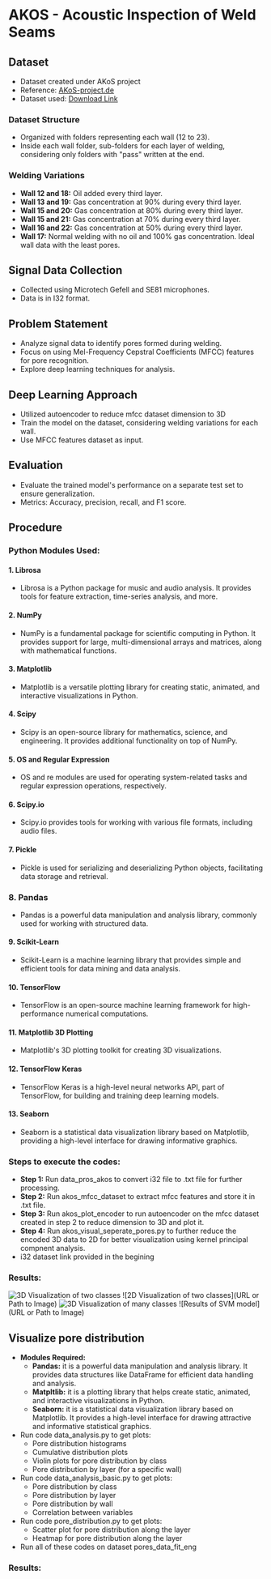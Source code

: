 # AKOS - Acoustic Inspection of Weld Seams

## Dataset
- Dataset created under AKoS project
- Reference: [AKoS-project.de](https://www.akos-projekt.de/index.php/beitraege)
- Dataset used: [Download Link](https://nx21454.your-storageshare.de/s/C5SF9GKQpzHRXfT/authenticate/showShare)

### Dataset Structure
- Organized with folders representing each wall (12 to 23).
- Inside each wall folder, sub-folders for each layer of welding, considering only folders with "pass" written at the end.

### Welding Variations
- **Wall 12 and 18:** Oil added every third layer.
- **Wall 13 and 19:** Gas concentration at 90% during every third layer.
- **Wall 15 and 20:** Gas concentration at 80% during every third layer.
- **Wall 15 and 21:** Gas concentration at 70% during every third layer.
- **Wall 16 and 22:** Gas concentration at 50% during every third layer.
- **Wall 17:** Normal welding with no oil and 100% gas concentration. Ideal wall data with the least pores.

## Signal Data Collection
- Collected using Microtech Gefell and SE81 microphones.
- Data is in I32 format.

## Problem Statement
- Analyze signal data to identify pores formed during welding.
- Focus on using Mel-Frequency Cepstral Coefficients (MFCC) features for pore recognition.
- Explore deep learning techniques for analysis.

## Deep Learning Approach
- Utilized autoencoder to reduce mfcc dataset dimension to 3D 
- Train the model on the dataset, considering welding variations for each wall.
- Use MFCC features dataset as input.

## Evaluation
- Evaluate the trained model's performance on a separate test set to ensure generalization.
- Metrics: Accuracy, precision, recall, and F1 score.

## Procedure
### Python Modules Used:
#### 1. Librosa
- Librosa is a Python package for music and audio analysis. It provides tools for feature extraction, time-series analysis, and more.

#### 2. NumPy
- NumPy is a fundamental package for scientific computing in Python. It provides support for large, multi-dimensional arrays and matrices, along with mathematical functions.

#### 3. Matplotlib
- Matplotlib is a versatile plotting library for creating static, animated, and interactive visualizations in Python.

#### 4. Scipy
- Scipy is an open-source library for mathematics, science, and engineering. It provides additional functionality on top of NumPy.

#### 5. OS and Regular Expression
- OS and re modules are used for operating system-related tasks and regular expression operations, respectively.

#### 6. Scipy.io
- Scipy.io provides tools for working with various file formats, including audio files.

#### 7. Pickle
- Pickle is used for serializing and deserializing Python objects, facilitating data storage and retrieval.

### 8. Pandas
- Pandas is a powerful data manipulation and analysis library, commonly used for working with structured data.

#### 9. Scikit-Learn
- Scikit-Learn is a machine learning library that provides simple and efficient tools for data mining and data analysis.

#### 10. TensorFlow
- TensorFlow is an open-source machine learning framework for high-performance numerical computations.

#### 11. Matplotlib 3D Plotting
- Matplotlib's 3D plotting toolkit for creating 3D visualizations.

#### 12. TensorFlow Keras
- TensorFlow Keras is a high-level neural networks API, part of TensorFlow, for building and training deep learning models.

#### 13. Seaborn
- Seaborn is a statistical data visualization library based on Matplotlib, providing a high-level interface for drawing informative graphics.

### Steps to execute the codes:
- **Step 1:** Run data_pros_akos to convert i32 file to .txt file for further processing.
- **Step 2:** Run akos_mfcc_dataset to extract mfcc features and store it in .txt file.
- **Step 3:** Run akos_plot_encoder to run autoencoder on the mfcc dataset created in step 2 to reduce dimension to 3D and plot it.
- **Step 4:** Run akos_visual_seperate_pores.py to further reduce the encoded 3D data to 2D for better visualization using kernel principal compnent analysis.
- i32 dataset link provided in the begining

### Results:
![3D Visualization of two classes](https://github.com/iamgsshetty/AKOS/blob/main/Results/autoencoder_mfcc_wall_16.png)
![2D Visualization of two classes](URL or Path to Image)
![3D Visualization of many classes](https://github.com/iamgsshetty/AKOS/blob/main/Results/Figure_1_encoded%20feature.png)
![Results of SVM model](URL or Path to Image)


## Visualize pore distribution
- **Modules Required:**
  - **Pandas:** it is a powerful data manipulation and analysis library. It provides data structures like DataFrame for efficient data handling and analysis.
  - **Matpltlib:** it is a plotting library that helps create static, animated, and interactive visualizations in Python.
  - **Seaborn:** it is a statistical data visualization library based on Matplotlib. It provides a high-level interface for drawing attractive and informative statistical graphics.
- Run code data_analysis.py to get plots:
  - Pore distribution histograms
  - Cumulative distribution plots
  - Violin plots for pore distribution by class
  - Pore distribution by layer (for a specific wall)
- Run code data_analysis_basic.py to get plots:
  - Pore distribution by class
  - Pore distribution by layer
  - Pore distribution by wall
  - Correlation between variables
- Run code pore_distribution.py to get plots:
  - Scatter plot for pore distribution along the layer
  - Heatmap for pore distribution along the layer  
- Run all of these codes on dataset pores_data_fit_eng

### Results:
